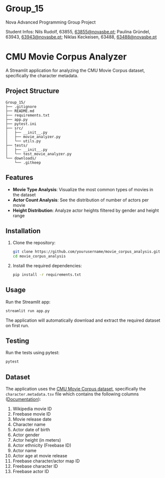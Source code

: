 # Group_15
 Nova Advanced Programming Group Project

Student Infos:
Nils Rudolf, 63855, 63855@novasbe.pt; Paulina Gründel, 63943, 63943@novasbe.pt; Niklas Keckeisen, 63488, 63488@novasbe.pt


# CMU Movie Corpus Analyzer

A Streamlit application for analyzing the CMU Movie Corpus dataset, specifically the character metadata.

## Project Structure

```
Group_15/
├── .gitignore
├── README.md
├── requirements.txt
├── app.py
├── pytest.ini
├── src/
│   ├── __init__.py
│   ├── movie_analyzer.py
│   └── utils.py
├── tests/
│   ├── __init__.py
│   └── test_movie_analyzer.py
└── downloads/
    └── .gitkeep
```

## Features

- **Movie Type Analysis**: Visualize the most common types of movies in the dataset
- **Actor Count Analysis**: See the distribution of number of actors per movie
- **Height Distribution**: Analyze actor heights filtered by gender and height range

## Installation

1. Clone the repository:
   ```bash
   git clone https://github.com/yourusername/movie_corpus_analysis.git
   cd movie_corpus_analysis
   ```

2. Install the required dependencies:
   ```bash
   pip install -r requirements.txt
   ```

## Usage

Run the Streamlit app:
```bash
streamlit run app.py
```

The application will automatically download and extract the required dataset on first run.

## Testing

Run the tests using pytest:
```bash
pytest
```

## Dataset

The application uses the [CMU Movie Corpus dataset](https://www.cs.cmu.edu/~ark/personas/data/MovieSummaries.tar.gz), specifically the `character.metadata.tsv` file which contains the following columns ([Documentation](https://www.cs.cmu.edu/~ark/personas/)):

1. Wikipedia movie ID
2. Freebase movie ID
3. Movie release date
4. Character name
5. Actor date of birth
6. Actor gender
7. Actor height (in meters)
8. Actor ethnicity (Freebase ID)
9. Actor name
10. Actor age at movie release
11. Freebase character/actor map ID
12. Freebase character ID
13. Freebase actor ID
